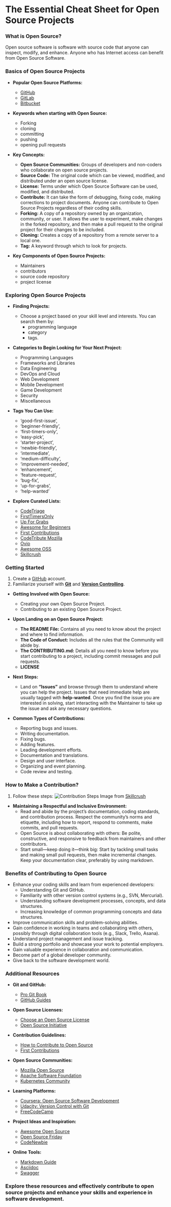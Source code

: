 # The Essential Cheat Sheet for Open Source Projects

### What is Open Source?
Open source software is software with source code that anyone can inspect, modify, and enhance. Anyone who has Internet access can benefit from Open Source Software.

### Basics of Open Source Projects
- **Popular Open Source Platforms:**
  - [GitHub](https://github.com/)
  - [GitLab](https://gitlab.com/)
  - [Bitbucket](https://bitbucket.org/)

- **Keywords when starting with Open Source:**
  - Forking
  - cloning
  - committing
  - pushing
  - opening pull requests

- **Key Concepts:**
  - **Open Source Communities:** Groups of developers and non-coders who collaborate on open source projects.
  - **Source Code:** The original code which can be viewed, modified, and distributed under an open source license.
  - **License:** Terms under which Open Source Software can be used, modified, and distributed.
  - **Contribute:** It can take the form of debugging, fixing code, making corrections to project documents. Anyone can contribute to Open Source Projects regardless of their coding skills.
  - **Forking:** A copy of a repository owned by an organization, community, or user. It allows the user to experiment, make changes in the forked repository, and then make a pull request to the original project for their changes to be included.
  - **Cloning:** Creates a copy of a repository from a remote server to a local one.
  - **Tag:** A keyword through which to look for projects.

- **Key Components of Open Source Projects:**
  - Maintainers
  - contributors
  - source code repository
  - project license

### Exploring Open Source Projects
- **Finding Projects:**
  - Choose a project based on your skill level and interests. You can search them by:
    - programming language
    - category
    - tags.

- **Categories to Begin Looking for Your Next Project:**
  - Programming Languages
  - Frameworks and Libraries
  - Data Engineering
  - DevOps and Cloud
  - Web Development
  - Mobile Development
  - Game Development
  - Security
  - Miscellaneous

- **Tags You Can Use:**
  - ‘good-first-issue’,
  - ‘beginner-friendly’,
  - ‘first-timers-only’,
  - ‘easy-pick’,
  - ‘starter-project’,
  - ‘newbie-friendly’,
  - ‘intermediate’,
  - ‘medium-difficulty’,
  - ‘improvement-needed’,
  - ‘enhancement’,
  - ‘feature-request’,
  - ‘bug-fix’,
  - ‘up-for-grabs’,
  - ‘help-wanted’

- **Explore Curated Lists:**
  - [CodeTriage](https://www.codetriage.com/)
  - [FirstTimersOnly](https://www.firsttimersonly.com/)
  - [Up For Grabs](https://up-for-grabs.net/)
  - [Awesome for Beginners](https://github.com/MunGell/awesome-for-beginners)
  - [First Contributions](https://firstcontributions.github.io/)
  - [CodeTribute Mozilla](https://codetribute.mozilla.org/)
  - [Ovio](https://ovio.org/how-it-works)
  - [Awesome OSS](https://github.com/sereneblue/awesome-oss)
  - [Skillcrush](https://skillcrush.com/blog/what-is-open-source/)

### Getting Started
1. Create a [GitHub](https://github.com/) account.
2. Familiarize yourself with **[Git](https://git-scm.com/doc)** and **[Version Controlling](https://www.atlassian.com/git/tutorials/what-is-version-control)**.

- **Getting Involved with Open Source:**
  - Creating your own Open Source Project.
  - Contributing to an existing Open Source Project.

- **Upon Landing on an Open Source Project:**
  - **The README File:** Contains all you need to know about the project and where to find information.
  - **The Code of Conduct:** Includes all the rules that the Community will abide by.
  - **The CONTRIBUTING.md:** Details all you need to know before you start contributing to a project, including commit messages and pull requests.
  - **LICENSE**

- **Next Steps:**
  - Land on **“Issues”** and browse through them to understand where you can help the project. Issues that need immediate help are usually tagged with **help-wanted**. Once you find the issue you are interested in solving, start interacting with the Maintainer to take up the issue and ask any necessary questions.

- **Common Types of Contributions:**
  - Reporting bugs and issues.
  - Writing documentation.
  - Fixing bugs.
  - Adding features.
  - Leading development efforts.
  - Documentation and translations.
  - Design and user interface.
  - Organizing and event planning.
  - Code review and testing.

### How to Make a Contribution?
1. Follow these steps:
   ![Contribution Steps](oss.png)
   Image from [Skillcrush](https://skillcrush.com/blog/what-is-open-source/)

- **Maintaining a Respectful and Inclusive Environment:**
  - Read and abide by the project’s documentation, coding standards, and contribution process. Respect the community’s norms and etiquette, including how to report, respond to comments, make commits, and pull requests.
  - Open Source is about collaborating with others: Be polite, constructive, and responsive to feedback from maintainers and other contributors.
  - Start small—keep doing it—think big: Start by tackling small tasks and making small pull requests, then make incremental changes. Keep your documentation clear, preferably by using markdown.

### Benefits of Contributing to Open Source
- Enhance your coding skills and learn from experienced developers:
  - Understanding Git and GitHub.
  - Familiarity with other version control systems (e.g., SVN, Mercurial).
  - Understanding software development processes, concepts, and data structures.
  - Increasing knowledge of common programming concepts and data structures.
- Improve communication skills and problem-solving abilities.
- Gain confidence in working in teams and collaborating with others, possibly through digital collaboration tools (e.g., Slack, Trello, Asana).
- Understand project management and issue tracking.
- Build a strong portfolio and showcase your work to potential employers.
- Gain valuable experience in collaboration and communication.
- Become part of a global developer community.
- Give back to the software development world.

### Additional Resources
- **Git and GitHub:**
  - [Pro Git Book](https://git-scm.com/book/en/v2)
  - [GitHub Guides](https://docs.github.com/en)

- **Open Source Licenses:**
  - [Choose an Open Source License](https://choosealicense.com/)
  - [Open Source Initiative](https://opensource.org/licenses)

- **Contribution Guidelines:**
  - [How to Contribute to Open Source](https://opensource.guide/how-to-contribute/)
  - [First Contributions](https://firstcontributions.github.io/)

- **Open Source Communities:**
  - [Mozilla Open Source](https://www.mozilla.org/en-US/about/forums/)
  - [Apache Software Foundation](https://www.apache.org/foundation/getinvolved.html)
  - [Kubernetes Community](https://github.com/kubernetes/community)

- **Learning Platforms:**
  - [Coursera: Open Source Software Development](https://www.coursera.org/courses?query=open%20source%20software%20development)
  - [Udacity: Version Control with Git](https://www.udacity.com/course/version-control-with-git--ud123)
  - [FreeCodeCamp](https://www.freecodecamp.org/)

- **Project Ideas and Inspiration:**
  - [Awesome Open Source](https://awesomeopensource.com/)
  - [Open Source Friday](https://opensourcefriday.com/)
  - [CodeNewbie](https://www.codenewbie.org/)

- **Online Tools:**
  - [Markdown Guide](https://www.markdownguide.org/)
  - [Asciidoc](http://asciidoc.org/)
  - [Swagger](https://swagger.io/)

### Explore these resources and effectively contribute to open source projects and enhance your skills and experience in software development.
